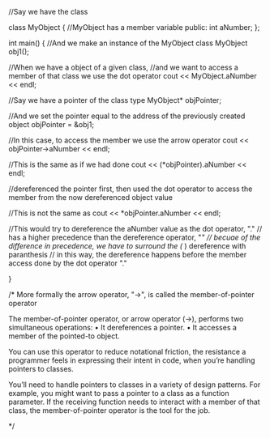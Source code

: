 //Say we have the class

class MyObject
{
  //MyObject has a member variable
public:
	int aNumber;
};


int main()
{
  //And we make an instance of the MyObject class
  MyObject obj1();

  //When we have a object of a given class,
  //and we want to access a member of that class we use the dot operator
  cout << MyObject.aNumber << endl;

  //Say we have a pointer of the class type
  MyObject* objPointer;

  //And we set the pointer equal to the address of the previously created object
  objPointer = &obj1;

  //In this case, to access the member we use the arrow operator
  cout << objPointer->aNumber << endl;


  //This is the same as if we had done
  cout << (*objPointer).aNumber << endl;

  //dereferenced the pointer first, then used the dot operator to access the member from the now dereferenced object value

  //This is not the same as
  cout << *objPointer.aNumber << endl;

  //This would try to dereference the aNumber value as the dot operator, "."
  // has a higher precedence than the dereference operator, "*"
  // becuae of the difference in precedence, we have to surround the (* ) dereference with paranthesis
  // in this way, the dereference happens before the member access done by the dot operator "."
   
}


/*
More formally the arrow operator, "->", is called the member-of-pointer operator


The member-of-pointer operator, or arrow operator (->), performs two simultaneous operations:
•	 It dereferences a pointer.
•	 It accesses a member of the pointed-to object.

You can use this operator to reduce notational friction, the resistance a programmer feels in expressing their intent in code, when you’re handling pointers to classes.

You’ll need to handle pointers to classes in a variety of design patterns. For example, you might want to pass a pointer to a class as a function parameter. If the receiving function needs to interact with a member of that class, the member-of-pointer operator is the tool for the job.


*/
